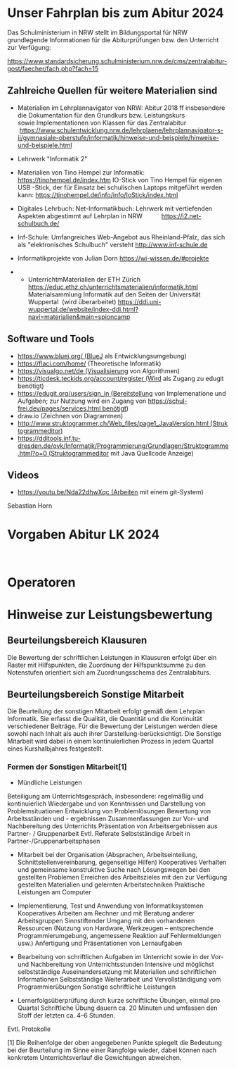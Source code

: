 # Unser Fahrplan bis zum Abitur 2024

Das Schulministerium in NRW stellt im Bildungsportal für NRW grundlegende Informationen für die Abiturprüfungen bzw. den Unterricht zur Verfügung:

https://www.standardsicherung.schulministerium.nrw.de/cms/zentralabitur-gost/faecher/fach.php?fach=15

## Zahlreiche Quellen für weitere Materialien sind

* Materialien im Lehrplannavigator von NRW: Abitur 2018 ff
insbesondere die Dokumentation für den Grundkurs bzw. Leistungskurs sowie Implementationen von Klassen für das Zentralabitur
 https://www.schulentwicklung.nrw.de/lehrplaene/lehrplannavigator-s-ii/gymnasiale-oberstufe/informatik/hinweise-und-beispiele/hinweise-und-beispiele.html

* Lehrwerk "Informatik 2"
* Materialien von Tino Hempel zur Informatik:
https://tinohempel.de/index.htm
IO-Stick von Tino Hempel für eigenen USB -Stick, der für Einsatz bei schulischen Laptops mitgeführt werden kann:
https://tinohempel.de/info/info/IoStick/index.html
* Digitales Lehrbuch: Net-Informatikbuch:
Lehrwerk mit vertiefenden Aspekten abgestimmt auf Lehrplan in NRW
        ​  https://i2.net-schulbuch.de/

* Inf-Schule: Umfangreiches Web-Angebot aus Rheinland-Pfalz, das sich als "elektronisches Schulbuch" versteht
http://www.inf-schule.de

* Informatikprojekte von Julian Dorn
https://wi-wissen.de/#projekte
* * UnterrichtmMaterialien der ETH Zürich
https://educ.ethz.ch/unterrichtsmaterialien/informatik.html
Materialsammlung Informatik auf den Seiten der Universität Wuppertal  (wird überarbeitet) 
https://ddi.uni-wuppertal.de/website/index-ddi.html?navi=materialien&main=spioncamp

## Software und Tools

* https://www.bluej.org/ (BlueJ als Entwicklungsumgebung)
* https://flaci.com/home/ (Theoretische Informatik)
* https://visualgo.net/de (Visualisierung von Algorithmen)
* https://ticdesk.teckids.org/account/register (Wird als Zugang zu edugit benötigt)
* https://edugit.org/users/sign_in (Bereitstellung von Implemenatione und Aufgaben; zur Nutzung wird ein Zugang von https://schul-frei.dev/pages/services.html benötigt)
* draw.io (Zeichnen von Diagrammen)
* http://www.struktogrammer.ch/Web_files/page1_JavaVersion.html (Struktogrammeditor)
* https://dditools.inf.tu-dresden.de/ovk/Informatik/Programmierung/Grundlagen/Struktogramme.html?o=0 (Struktogrammeditor mit Java Quellcode Anzeige)
## Videos

* https://youtu.be/Nda22dhwXqc (Arbeiten mit einem git-System)


Sebastian Horn

# Vorgaben Abitur LK 2024



​​​​​​​

# Operatoren





# Hinweise zur Leistungsbewertung



## Beurteilungsbereich Klausuren

Die Bewertung der schriftlichen Leistungen in Klausuren erfolgt über ein Raster mit Hilfspunkten, die Zuordnung der Hilfspunktsumme zu den Notenstufen orientiert sich am Zuordnungsschema des Zentralabiturs.



## Beurteilungsbereich Sonstige Mitarbeit

Die Beurteilung der sonstigen Mitarbeit erfolgt gemäß dem Lehrplan Informatik. Sie erfasst die Qualität, die Quantität und die Kontinuität verschiedener Beiträge. Für die Bewertung der Leistungen werden diese sowohl nach Inhalt als auch ihrer Darstellung-berücksichtigt. Die Sonstige Mitarbeit wird dabei in einem kontinuierlichen Prozess in jedem Quartal eines Kurshalbjahres festgestellt.


### Formen der Sonstigen Mitarbeit[1]

* Mündliche Leistungen

Beteiligung am Unterrichtsgespräch, insbesondere:
regelmäßig und kontinuierlich
Wiedergabe und von Kenntnissen und Darstellung von Problemsituationen
Entwicklung von Problemlösungen
Bewertung von Arbeitsständen und - ergebnissen
Zusammenfassungen zur Vor- und Nachbereitung des Unterrichts
Präsentation von Arbeitsergebnissen aus Partner- / Gruppenarbeit
Evtl. Referate
Selbstständige Arbeit in Partner-/Gruppenarbeitsphasen

* Mitarbeit bei der Organisation (Absprachen, Arbeitseinteilung, Schnittstellenvereinbarung, gegenseitige Hilfen)
Kooperatives Verhalten und gemeinsame konstruktive Suche nach Lösungswegen bei den gestellten Problemen
Erreichen des Arbeitszieles mit den zur Verfügung gestellten Materialien und gelernten Arbeitstechniken
Praktische Leistungen am Computer

* Implementierung, Test und Anwendung von Informatiksystemen
Kooperatives Arbeiten am Rechner und mit Beratung anderer Arbeitsgruppen
Sinnstiftender Umgang mit den vorhandenen Ressourcen (Nutzung von Hardware, Werkzeugen – entsprechende Programmierumgebung, angemessene Reaktion auf Fehlermeldungen usw.)
Anfertigung und Präsentationen von Lernaufgaben

* Bearbeitung von schriftlichen Aufgaben im Unterricht sowie in der Vor- und Nachbereitung von Unterrichtsstunden
Intensive und möglichst selbstständige Auseinandersetzung mit Materialien und schriftlichen Informationen
Selbstständige Weiterarbeit und Vervollständigung vom Programmierübungen
Sonstige schriftliche Leistungen

* Lernerfolgsüberprüfung durch kurze schriftliche Übungen, einmal pro Quartal
Schriftliche Übung dauern ca. 20 Minuten und umfassen den Stoff der letzten ca. 4–6 Stunden.

Evtl. Protokolle

[1] Die Reihenfolge der oben angegebenen Punkte spiegelt die Bedeutung bei der Beurteilung im Sinne einer Rangfolge wieder, dabei können nach konkretem Unterrichtsverlauf die Gewichtungen abweichen.
